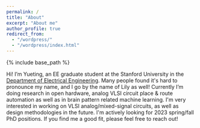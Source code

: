 ```yaml
---
permalink: /
title: "About"
excerpt: "About me"
author_profile: true
redirect_from: 
  - "/wordpress/"
  - "/wordpress/index.html"
---
```


{% include base_path %}

Hi! I’m Yueting, an EE graduate student at the Stanford University in the [Department of Electrical Engineering](https://ee.stanford.edu/). Many people found it's hard to pronounce my name, and I go by the name of Lily as well! Currently I’m doing research in open hardware, analog VLSI circuit place & route automation as well as in brain pattern related machine learning. I'm very interested in working on VLSI analog/mixed-signal circuits, as well as design methodologies in the future. I'm actively looking for 2023 spring/fall PhD positions. If you find me a good fit, please feel free to reach out! 

